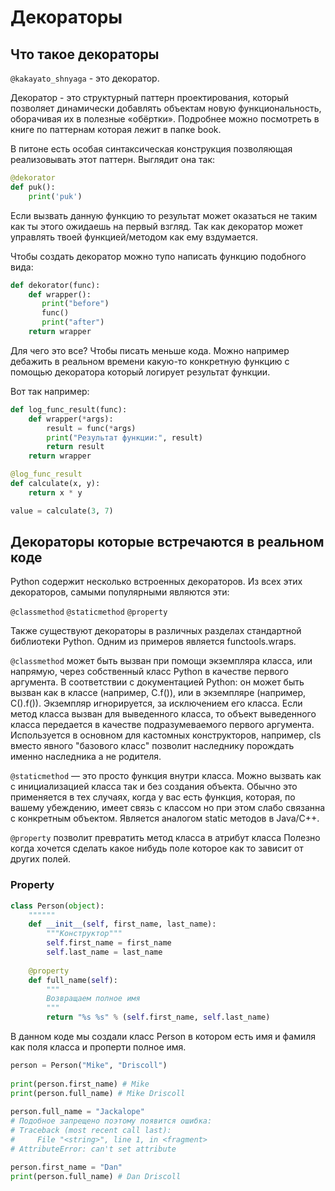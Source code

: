 # Декораторы

## Что такое декораторы
`@kakayato_shnyaga` - это декоратор. 

Декоратор - это структурный паттерн проектирования, который позволяет динамически добавлять объектам новую функциональность, оборачивая их в полезные «обёртки».
Подробнее можно посмотреть в книге по паттернам которая лежит в папке book.

В питоне есть особая синтаксическая конструкция позволяющая реализовывать этот паттерн. Выглядит она так:

```python
@dekorator
def puk():
    print('puk')
```

Если вызвать данную функцию то результат может оказаться не таким как ты этого ожидаешь на первый взгляд. Так как декоратор может управлять твоей функцией/методом как ему вздумается.

Чтобы создать декоратор можно тупо написать функцию подобного вида:

```python
def dekorator(func):
    def wrapper():
       print("before")
       func()
       print("after")
    return wrapper
```

Для чего это все? Чтобы писать меньше кода. 
Можно например дебажить в реальном времени какую-то конкретную функцию с помощью декоратора который логирует результат функции.

Вот так например:

```python
def log_func_result(func):
    def wrapper(*args):
        result = func(*args)
        print("Результат функции:", result)
        return result
    return wrapper

@log_func_result
def calculate(x, y):
    return x * y

value = calculate(3, 7)
```

## Декораторы которые встречаются в реальном коде

Python содержит несколько встроенных декораторов. Из всех этих декораторов, самыми популярными являются эти:

`@classmethod`
`@staticmethod`
`@property`

Также существуют декораторы в различных разделах стандартной библиотеки Python. Одним из примеров является functools.wraps.

`@classmethod` может быть вызван при помощи экземпляра класса, или напрямую, через собственный класс Python в качестве первого аргумента. В соответствии с документацией Python: он может быть вызван как в классе (например, C.f()), или в экземпляре (например, C().f()). Экземпляр игнорируется, за исключением его класса. Если метод класса вызван для выведенного класса, то объект выведенного класса передается в качестве подразумеваемого первого аргумента. Используется в основном для кастомных конструкторов, например, cls вместо явного "базового класс" позволит наследнику порождать именно наследника а не родителя.

`@staticmethod` — это просто функция внутри класса. Можно вызвать как с инициализацией класса так и без создания объекта. Обычно это применяется в тех случаях, когда у вас есть функция, которая, по вашему убеждению, имеет связь с классом но при этом слабо связанна с конкретным объектом. Является аналогом static методов в Java/C++.

`@property` позволит превратить метод класса в атрибут класса 
Полезно когда хочется сделать какое нибудь поле которое как то зависит от других полей.

### Property

```python
class Person(object):
    """"""
    def __init__(self, first_name, last_name):
        """Конструктор"""
        self.first_name = first_name
        self.last_name = last_name
    
    @property
    def full_name(self):
        """
        Возвращаем полное имя
        """
        return "%s %s" % (self.first_name, self.last_name)
```

В данном коде мы создали класс Person в котором есть имя и фамиля как поля класса и проперти полное имя.

```python
person = Person("Mike", "Driscoll")
 
print(person.first_name) # Mike
print(person.full_name) # Mike Driscoll
 
person.full_name = "Jackalope"
# Подобное запрещено поэтому появится ошибка:
# Traceback (most recent call last):
#     File "<string>", line 1, in <fragment>
# AttributeError: can't set attribute

person.first_name = "Dan"
print(person.full_name) # Dan Driscoll
```

